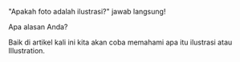 "Apakah foto adalah ilustrasi?" jawab langsung!

Apa alasan Anda?

Baik di artikel kali ini kita akan coba memahami apa itu ilustrasi atau Illustration.

